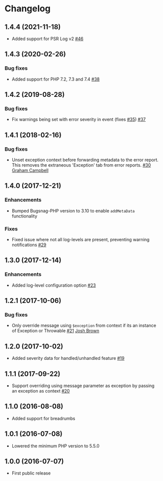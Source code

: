Changelog
=========

## 1.4.4 (2021-11-18)

* Added support for PSR Log v2
  [#46](https://github.com/bugsnag/bugsnag-psr-logger/pull/46)

## 1.4.3 (2020-02-26)

### Bug fixes

* Added support for PHP 7.2, 7.3 and 7.4
  [#38](https://github.com/bugsnag/bugsnag-psr-logger/pull/38)

## 1.4.2 (2019-08-28)

### Bug fixes

* Fix warnings being set with error severity in event
  (fixes [#35](https://github.com/bugsnag/bugsnag-psr-logger/issues/35))
  [#37](https://github.com/bugsnag/bugsnag-psr-logger/pull/37)

## 1.4.1 (2018-02-16)

### Bug fixes

* Unset exception context before forwarding metadata to the error report. This
  removes the extraneous 'Exception' tab from error reports.
  [#30](https://github.com/bugsnag/bugsnag-psr-logger/pull/30)
  [Graham Campbell](https://github.com/GrahamCampbell)

## 1.4.0 (2017-12-21)

### Enhancements

* Bumped Bugsnag-PHP version to 3.10 to enable `addMetaData` functionality

### Fixes

* Fixed issue where not all log-levels are present, preventing warning notifications
  [#29](https://github.com/bugsnag/bugsnag-psr-logger/pull/29)

## 1.3.0 (2017-12-14)

### Enhancements

* Added log-level configuration option
  [#23](https://github.com/bugsnag/bugsnag-psr-logger/pull/23)

## 1.2.1 (2017-10-06)

### Bug fixes

* Only override message using `$exception` from context if its an instance of
  Exception or Throwable
  [#21](https://github.com/bugsnag/bugsnag-psr-logger/pull/21)
  [Josh Brown](https://github.com/joshbrw)

## 1.2.0 (2017-10-02)

* Added severity data for handled/unhandled feature
  [#19](https://github.com/bugsnag/bugsnag-psr-logger/pull/19)

## 1.1.1 (2017-09-22)

* Support overriding using message parameter as exception by passing an
  exception as context
  [#20](https://github.com/bugsnag/bugsnag-psr-logger/pull/20)

## 1.1.0 (2016-08-08)

* Added support for breadrumbs

## 1.0.1 (2016-07-08)

* Lowered the minimum PHP version to 5.5.0

## 1.0.0 (2016-07-07)

* First public release
